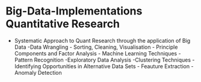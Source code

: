 # Big-Data-Implementations Quantitative Research

- Systematic Approach to Quant Research through the application of Big Data
    -Data Wrangling - Sorting, Cleaning, Visualisation
       - Principle Components and Factor Analysis
            - Machine Learning Techniques
                -Pattern Recognition
                    -Exploratory Data Analysis
                      -Clustering Techniques
                        - Identifying Opportunities in Alternative Data Sets
                            - Feauture Extraction
                                - Anomaly Detection
                                    
